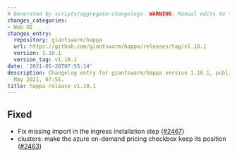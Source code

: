 ```yaml
---
# Generated by scripts/aggregate-changelogs. WARNING: Manual edits to this files will be overwritten.
changes_categories:
- Web UI
changes_entry:
  repository: giantswarm/happa
  url: https://github.com/giantswarm/happa/releases/tag/v1.10.1
  version: 1.10.1
  version_tag: v1.10.1
date: '2021-05-28T07:55:14'
description: Changelog entry for giantswarm/happa version 1.10.1, published on 28
  May 2021, 07:55.
title: happa release v1.10.1
---
```


## Fixed

- Fix missing import in the ingress installation step ([#2467](https://github.com/giantswarm/happa/pull/2467))
- clusters: make the azure on-demand pricing checkbox keep its position ([#2463](https://github.com/giantswarm/happa/pull/2463))

